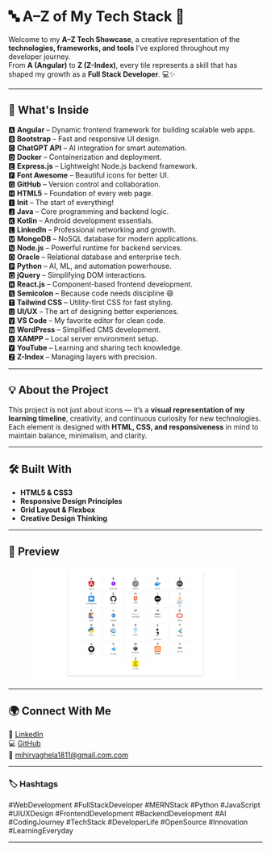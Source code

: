 # 🔤 A–Z of My Tech Stack 🚀  

Welcome to my **A–Z Tech Showcase**, a creative representation of the **technologies, frameworks, and tools** I’ve explored throughout my developer journey.  
From **A (Angular)** to **Z (Z-Index)**, every tile represents a skill that has shaped my growth as a **Full Stack Developer**. 💻✨  

---

## 🧩 What's Inside  
🅰️ **Angular** – Dynamic frontend framework for building scalable web apps.  
🅱️ **Bootstrap** – Fast and responsive UI design.  
🅲️ **ChatGPT API** – AI integration for smart automation.  
🅳 **Docker** – Containerization and deployment.  
🅴 **Express.js** – Lightweight Node.js backend framework.  
🅵 **Font Awesome** – Beautiful icons for better UI.  
🅶 **GitHub** – Version control and collaboration.  
🅷 **HTML5** – Foundation of every web page.  
🅸 **Init** – The start of everything!  
🅹 **Java** – Core programming and backend logic.  
🅺 **Kotlin** – Android development essentials.  
🅻 **LinkedIn** – Professional networking and growth.  
🅼 **MongoDB** – NoSQL database for modern applications.  
🅽 **Node.js** – Powerful runtime for backend services.  
🅾️ **Oracle** – Relational database and enterprise tech.  
🅿️ **Python** – AI, ML, and automation powerhouse.  
🆀 **jQuery** – Simplifying DOM interactions.  
🆁 **React.js** – Component-based frontend development.  
🆂 **Semicolon** – Because code needs discipline 😄  
🆃 **Tailwind CSS** – Utility-first CSS for fast styling.  
🆄 **UI/UX** – The art of designing better experiences.  
🆅 **VS Code** – My favorite editor for clean code.  
🆆 **WordPress** – Simplified CMS development.  
🆇 **XAMPP** – Local server environment setup.  
🆈 **YouTube** – Learning and sharing tech knowledge.  
🆉 **Z-Index** – Managing layers with precision.  

---

## 💡 About the Project  
This project is not just about icons — it’s a **visual representation of my learning timeline**, creativity, and continuous curiosity for new technologies.  
Each element is designed with **HTML, CSS, and responsiveness** in mind to maintain balance, minimalism, and clarity.  

---

## 🛠️ Built With  
- **HTML5 & CSS3**  
- **Responsive Design Principles**  
- **Grid Layout & Flexbox**  
- **Creative Design Thinking**  

---

## 📸 Preview  
<p align="center">
  <img src="./images/ABCD.png" alt="A–Z Tech Stack" width="80%">
</p>


---

## 🌍 Connect With Me  
🔗 [LinkedIn](https://www.linkedin.com/in/mihir-vaghela-6a24a8242/)  
💻 [GitHub](https://github.com/mihir183)  
📧 mihirvaghela1811@gmail.com.com  

---

### 🏷️ Hashtags  
#WebDevelopment #FullStackDeveloper #MERNStack #Python #JavaScript #UIUXDesign #FrontendDevelopment #BackendDevelopment #AI #CodingJourney #TechStack #DeveloperLife #OpenSource #Innovation #LearningEveryday  

---
